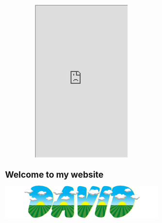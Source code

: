 <style>
  /* Center align the iframe */
  iframe {
    display: block;
    margin: 0 auto;
  }
</style>

<iframe src="https://mentalcanvas.com/vm/tr7fbzu/scene/" style="width:60%; height:500px;"></iframe>

<!DOCTYPE html>
<html>
<head>
	<title>My Website</title>
</head>
<body>
	<h1>Welcome to my website</h1>
	<img src="https://github.com/paersek/paersek.github.io/blob/b542bf8798a18e0c34b7cee55815c0f0de04cb23/DavidWordMark0.png" alt="Description of your image">

</body>
</html>
